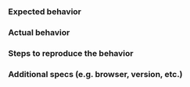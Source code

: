 ### Expected behavior

### Actual behavior

### Steps to reproduce the behavior

### Additional specs (e.g. browser, version, etc.)


